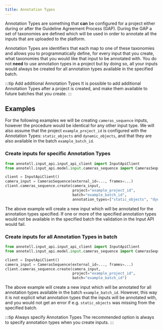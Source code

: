 ```yaml
---
title: Annotation Types
---
```


Annotation Types are something that **can** be configured for a project either during or after 
the Guideline Agreement Process (GAP). During the GAP a set of taxonomies are defined
which will be used in order to annotate all the inputs that are uploaded to the platform.

Annotation Types are identifiers that each map to one of these taxonomies and allows you
to programmatically define, for every input that you create, what taxonomies that you
would like that input to be annotated with. You do not **need** to use annotation types
in a project but by doing so, all your inputs would always be created for all
annotation types available in the specified batch.

:::tip Add additional Annotation Types
It is possible to add additional Annotation Types after a project is created, and 
make them available to future batches that you create.
:::

## Examples
For the following examples we will be creating `cameras_sequence` inputs, however the
procedure would be identical for any other input type. We will also assume that the
project `example_project_id` is configured with the Annotation Types:
`static_objects` and `dynamic_objects`, and that they are also available in the batch
`example_batch_id`.

### Create inputs for specific Annotation Types
```python
from annotell.input_api.input_api_client import InputApiClient
from annotell.input_api.model.input.cameras_sequence import CamerasSequence

client = InputApiClient()
camera_input = CamerasSequence(external_id=..., frames=...)
client.cameras_sequence.create(camera_input,
                               project="example_project_id",
                               batch="example_batch_id",
                               annotation_types=["static_objects", "dynamic_objects"])
```
The above example will create a new input which will be annotated for the annotation 
types specified. If one or more of the specified annotation types would not be available
in the specified batch the validation in the Input API would fail. 

### Create inputs for all Annotation Types in batch
```python
from annotell.input_api.input_api_client import InputApiClient
from annotell.input_api.model.input.cameras_sequence import CamerasSequence

client = InputApiClient()
camera_input = CamerasSequence(external_id=..., frames=...)
client.cameras_sequence.create(camera_input,
                               project="example_project_id",
                               batch="example_batch_id")
```
The above example will create a new input which will be annotated for all annotation
types available in the batch `example_batch_id`. However, this way it is not explicit
what annotation types that the inputs will be annotated with, and you would not get an
error if e.g. `static_objects` was missing from the specified batch.

:::tip Always specify Annotation Types
The recommended option is always to specify annotation types when you create
inputs.
:::
